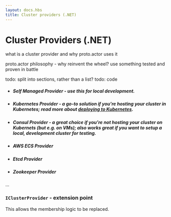 ```yaml
---
layout: docs.hbs
title: Cluster providers (.NET)
---
```


# Cluster Providers (.NET)

what is a cluster provider and why proto.actor uses it

proto.actor philosophy - why reinvent the wheel? use something tested and proven in battle


todo: split into sections, rather than a list?
todo: code

- ##### Self Managed Provider - use this for local development.
- ##### Kubernetes Provider - a go-to solution if you're hosting your cluster in Kubernetes; read more about [deploying to Kubernetes](kubernetes-deployment-net.md).
- ##### Consul Provider - a great choice if you're not hosting your cluster on Kubernets (but e.g. on VMs); also works great if you want to setup a local, development cluster for testing.
- ##### AWS ECS Provider
- ##### Etcd Provider
- ##### Zookeeper Provider

...

### `IClusterProvider` - extension point

This allows the membership logic to be replaced.